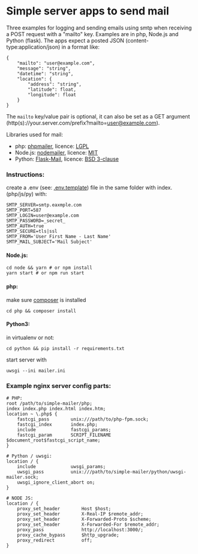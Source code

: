 # Simple server apps to send mail
Three examples for logging and sending emails using smtp when receiving a POST request with a "mailto" key. Examples are in php, Node.js and Python (flask).
The apps expect a posted JSON (content-type:application/json) in a format like:

    {
        "mailto": "user@example.com",
        "message": "string",
        "datetime": "string",
        "location": {
            "address": "string",
            "latitude": float,
            "longitude": float
        }
    }
 
The `mailto` key/value pair is optional,
it can also be set as a GET argument (http(s)://your.server.com/prefix?mailto=user@example.com).

Libraries used for mail: 
  
  * php: [phpmailer](https://github.com/PHPMailer/PHPMailer), licence: [LGPL](https://github.com/PHPMailer/PHPMailer/blob/master/LICENSE)
  * Node.js: [nodemailer](https://github.com/nodemailer/nodemailer), licence: [MIT](https://github.com/nodemailer/nodemailer/blob/master/LICENSE)
  * Python: [Flask-Mail](https://github.com/mattupstate/flask-mail), licence: [BSD 3-clause](https://github.com/mattupstate/flask-mail/blob/master/LICENSE)
  ### Instructions:
  create a .env (see: [.env.template](.env.template)) file in the same folder with index.(php/js/py) with:
  ```
  SMTP_SERVER=smtp.eaxmple.com
  SMTP_PORT=587
  SMTP_LOGIN=user@example.com
  SMTP_PASSWORD=_secret_
  SMTP_AUTH=true
  SMTP_SECURE=tls|ssl
  SMTP_FROM='User First Name - Last Name'
  SMTP_MAIL_SUBJECT='Mail Subject'
```
  #### Node.js:
    cd node && yarn # or npm install    
    yarn start # or npm run start

  #### php:
  make sure [composer](https://getcomposer.org/) is installed
  ```
  cd php && composer install
  ```
    
  #### Python3:
  in virtualenv or not:
  
    cd python && pip install -r requirements.txt
  
  start server with
  
    uwsgi --ini mailer.ini
  
    
  ### Example nginx server config parts:
  
    # PHP:
    root /path/to/simple-mailer/php;
    index index.php index.html index.htm;
    location ~ \.php$ {
        fastcgi_pass        unix:///path/to/php-fpm.sock;
        fastcgi_index       index.php;
        include             fastcgi_params;
        fastcgi_param       SCRIPT_FILENAME $document_root$fastcgi_script_name;
    }	
    
    # Python / uwsgi:	
    location / {
        include             uwsgi_params;
        uwsgi_pass          unix:///path/to/simple-mailer/python/uwsgi-mailer.sock;
        uwsgi_ignore_client_abort on;
    }
    
    # NODE JS:
    location / {
        proxy_set_header        Host $host;
        proxy_set_header        X-Real-IP $remote_addr;
        proxy_set_header        X-Forwarded-Proto $scheme;
        proxy_set_header        X-Forwarded-For $remote_addr;
        proxy_pass              http://localhost:3000/;
        proxy_cache_bypass      $http_upgrade;
        proxy_redirect          off;
    }
  
